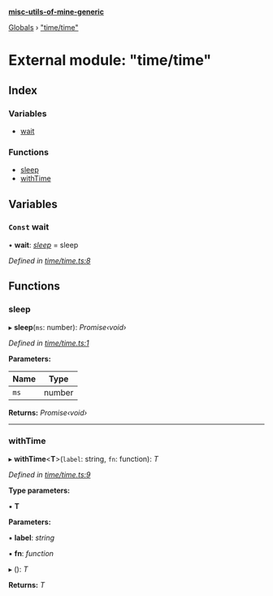 **[misc-utils-of-mine-generic](../README.md)**

[Globals](../globals.md) › ["time/time"](_time_time_.md)

# External module: "time/time"

## Index

### Variables

* [wait](_time_time_.md#const-wait)

### Functions

* [sleep](_time_time_.md#sleep)
* [withTime](_time_time_.md#withtime)

## Variables

### `Const` wait

• **wait**: *[sleep](_time_time_.md#sleep)* =  sleep

*Defined in [time/time.ts:8](https://github.com/cancerberoSgx/misc-utils-of-mine/blob/2200176/misc-utils-of-mine-generic/src/time/time.ts#L8)*

## Functions

###  sleep

▸ **sleep**(`ms`: number): *Promise‹void›*

*Defined in [time/time.ts:1](https://github.com/cancerberoSgx/misc-utils-of-mine/blob/2200176/misc-utils-of-mine-generic/src/time/time.ts#L1)*

**Parameters:**

Name | Type |
------ | ------ |
`ms` | number |

**Returns:** *Promise‹void›*

___

###  withTime

▸ **withTime**<**T**>(`label`: string, `fn`: function): *T*

*Defined in [time/time.ts:9](https://github.com/cancerberoSgx/misc-utils-of-mine/blob/2200176/misc-utils-of-mine-generic/src/time/time.ts#L9)*

**Type parameters:**

▪ **T**

**Parameters:**

▪ **label**: *string*

▪ **fn**: *function*

▸ (): *T*

**Returns:** *T*